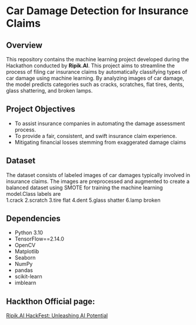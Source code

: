 # Car Damage Detection for Insurance Claims

## Overview
This repository contains the machine learning project developed during the Hackathon conducted by **Ripik.AI**. This project aims to streamline the process of filing car insurance claims by automatically classifying types of car damage using machine learning. By analyzing images of car damage, the model predicts categories such as cracks, scratches, flat tires, dents, glass shattering, and broken lamps.  

## Project Objectives
- To assist insurance companies in automating the damage assessment process.
- To provide a fair, consistent, and swift insurance claim experience.
- Mitigating financial losses stemming from exaggerated damage claims

## Dataset
The dataset consists of labeled images of car damages typically involved in insurance claims. The images are preprocessed and augmented to create a balanced dataset using SMOTE for training the machine learning model.Class labels are  
1.crack
2.scratch
3.tire flat
4.dent
5.glass shatter
6.lamp broken


## Dependencies
- Python 3.10
- TensorFlow==2.14.0
- OpenCV
- Matplotlib
- Seaborn
- NumPy
- pandas
- scikit-learn
- imblearn

## Hackthon Official page:  
[Ripik.AI HackFest: Unleashing AI Potential](https://datahack.analyticsvidhya.com/contest/ripikai-hackfest-unleashing-ai-potential/True/?utm_source=naukri_campaigns&utm_medium=email#About)
